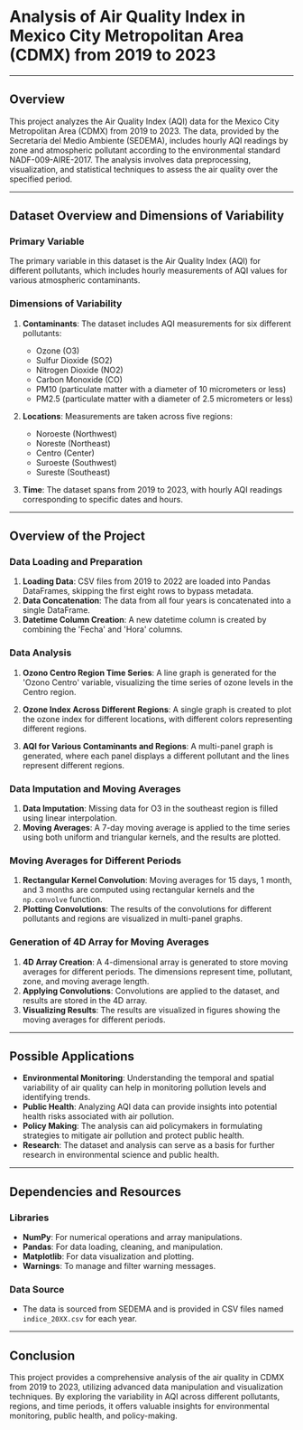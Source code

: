 # Analysis of Air Quality Index in Mexico City Metropolitan Area (CDMX) from 2019 to 2023

---

## Overview

This project analyzes the Air Quality Index (AQI) data for the Mexico City Metropolitan Area (CDMX) from 2019 to 2023. The data, provided by the Secretaría del Medio Ambiente (SEDEMA), includes hourly AQI readings by zone and atmospheric pollutant according to the environmental standard NADF-009-AIRE-2017. The analysis involves data preprocessing, visualization, and statistical techniques to assess the air quality over the specified period.

---

## Dataset Overview and Dimensions of Variability

### Primary Variable
The primary variable in this dataset is the Air Quality Index (AQI) for different pollutants, which includes hourly measurements of AQI values for various atmospheric contaminants.

### Dimensions of Variability
1. **Contaminants**: The dataset includes AQI measurements for six different pollutants:
   - Ozone (O3)
   - Sulfur Dioxide (SO2)
   - Nitrogen Dioxide (NO2)
   - Carbon Monoxide (CO)
   - PM10 (particulate matter with a diameter of 10 micrometers or less)
   - PM2.5 (particulate matter with a diameter of 2.5 micrometers or less)

2. **Locations**: Measurements are taken across five regions:
   - Noroeste (Northwest)
   - Noreste (Northeast)
   - Centro (Center)
   - Suroeste (Southwest)
   - Sureste (Southeast)

3. **Time**: The dataset spans from 2019 to 2023, with hourly AQI readings corresponding to specific dates and hours.

---

## Overview of the Project

### Data Loading and Preparation
1. **Loading Data**: CSV files from 2019 to 2022 are loaded into Pandas DataFrames, skipping the first eight rows to bypass metadata.
2. **Data Concatenation**: The data from all four years is concatenated into a single DataFrame.
3. **Datetime Column Creation**: A new datetime column is created by combining the 'Fecha' and 'Hora' columns.

### Data Analysis
1. **Ozono Centro Region Time Series**: A line graph is generated for the 'Ozono Centro' variable, visualizing the time series of ozone levels in the Centro region.

2. **Ozone Index Across Different Regions**: A single graph is created to plot the ozone index for different locations, with different colors representing different regions.

3. **AQI for Various Contaminants and Regions**: A multi-panel graph is generated, where each panel displays a different pollutant and the lines represent different regions.

### Data Imputation and Moving Averages
1. **Data Imputation**: Missing data for O3 in the southeast region is filled using linear interpolation.
2. **Moving Averages**: A 7-day moving average is applied to the time series using both uniform and triangular kernels, and the results are plotted.

### Moving Averages for Different Periods
1. **Rectangular Kernel Convolution**: Moving averages for 15 days, 1 month, and 3 months are computed using rectangular kernels and the `np.convolve` function.
2. **Plotting Convolutions**: The results of the convolutions for different pollutants and regions are visualized in multi-panel graphs.

### Generation of 4D Array for Moving Averages
1. **4D Array Creation**: A 4-dimensional array is generated to store moving averages for different periods. The dimensions represent time, pollutant, zone, and moving average length.
2. **Applying Convolutions**: Convolutions are applied to the dataset, and results are stored in the 4D array.
3. **Visualizing Results**: The results are visualized in figures showing the moving averages for different periods.

---

## Possible Applications
- **Environmental Monitoring**: Understanding the temporal and spatial variability of air quality can help in monitoring pollution levels and identifying trends.
- **Public Health**: Analyzing AQI data can provide insights into potential health risks associated with air pollution.
- **Policy Making**: The analysis can aid policymakers in formulating strategies to mitigate air pollution and protect public health.
- **Research**: The dataset and analysis can serve as a basis for further research in environmental science and public health.

---

## Dependencies and Resources

### Libraries
- **NumPy**: For numerical operations and array manipulations.
- **Pandas**: For data loading, cleaning, and manipulation.
- **Matplotlib**: For data visualization and plotting.
- **Warnings**: To manage and filter warning messages.

### Data Source
- The data is sourced from SEDEMA and is provided in CSV files named `indice_20XX.csv` for each year.

---

## Conclusion
This project provides a comprehensive analysis of the air quality in CDMX from 2019 to 2023, utilizing advanced data manipulation and visualization techniques. By exploring the variability in AQI across different pollutants, regions, and time periods, it offers valuable insights for environmental monitoring, public health, and policy-making.